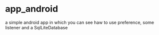 app_android
===========

a simple android app in which you can see haw to use preference, some listener and a SqlLiteDatabase
